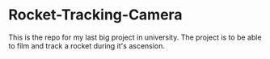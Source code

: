 # Rocket-Tracking-Camera

This is the repo for my last big project in university. The project is to be able to film and track a rocket during it's ascension.
